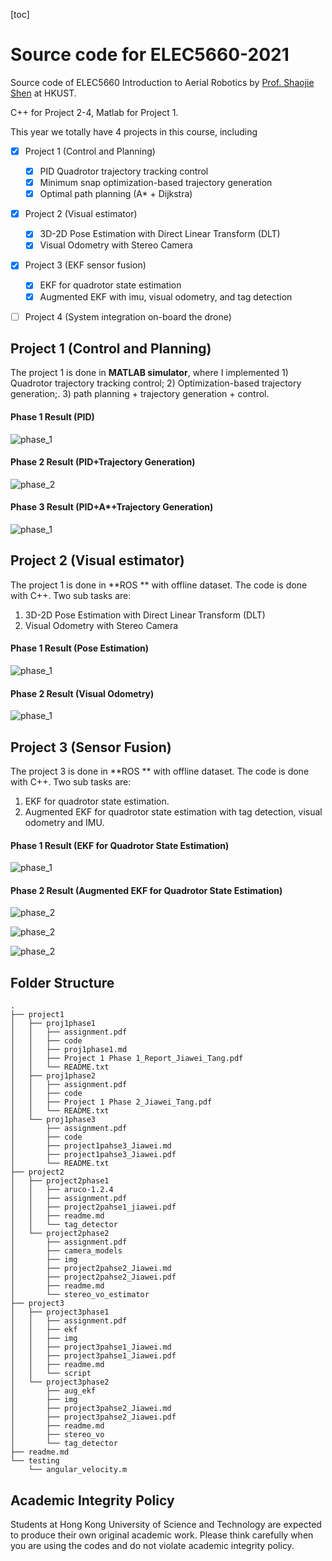 [toc]

# Source code for ELEC5660-2021

Source code of ELEC5660 Introduction to Aerial Robotics by [Prof. Shaojie Shen](https://facultyprofiles.ust.hk/profiles.php?profile=shaojie-shen-eeshaojie/) at HKUST.

C++ for Project 2-4, Matlab for Project 1.

This year we totally have 4 projects in this course, including 

- [x] Project 1 (Control and Planning)
  - [x] PID Quadrotor trajectory tracking control
  - [x] Minimum snap optimization-based trajectory generation
  - [x] Optimal path planning (A* + Dijkstra)
- [x] Project 2 (Visual estimator)
  - [x] 3D-2D Pose Estimation with Direct  Linear Transform (DLT)
  - [x] Visual Odometry with Stereo Camera
- [x] Project 3 (EKF sensor fusion)
  - [x] EKF for quadrotor state estimation
  - [x] Augmented EKF with imu, visual odometry, and tag detection
- [ ] Project 4 (System integration on-board the drone)



## Project 1 (Control and Planning)

The project 1 is done in **MATLAB simulator**, where I implemented 1) Quadrotor trajectory tracking control; 2) Optimization-based trajectory generation;. 3) path planning + trajectory generation + control.

#### Phase 1 Result (PID)

![phase_1](project1/proj1phase1/code/img/diamond.jpg)

#### Phase 2 Result (PID+Trajectory Generation)

![phase_2](project1/proj1phase2/code/img/path4.jpg)

#### Phase 3 Result (PID+A*+Trajectory Generation)

![phase_1](project1/proj1phase3/code/img/path2.jpg)

## Project 2 (Visual estimator)

The project 1 is done in **ROS ** with offline dataset. The code is done with C++. Two sub tasks are:

1. 3D-2D Pose Estimation with Direct  Linear Transform (DLT)
2. Visual Odometry with Stereo Camera

#### Phase 1 Result (Pose Estimation)

![phase_1](project2/project2phase1/tag_detector/document/proj2phase1_result.png)

#### Phase 2 Result (Visual Odometry)

![phase_1](project2/project2phase2/img/project2phase2_result.png)



## Project 3 (Sensor Fusion)

The project 3 is done in **ROS ** with offline dataset. The code is done with C++. Two sub tasks are:

1. EKF for quadrotor state estimation.
2.   Augmented EKF for quadrotor state estimation with tag detection, visual odometry and IMU.

#### Phase 1 Result (EKF for Quadrotor State Estimation)

![phase_1](project3/project3phase1/img/EKF_result_RVIZ.png)



#### Phase 2 Result (Augmented EKF for Quadrotor State Estimation)

![phase_2](project3/project3phase2/img/AEKF_odom.png)

![phase_2](project3/project3phase2/img/AEKF_simple.png)

![phase_2](project3/project3phase2/img/AEKF_vo.png)

## Folder Structure

```
.
├── project1
│   ├── proj1phase1
│   │   ├── assignment.pdf
│   │   ├── code
│   │   ├── proj1phase1.md
│   │   ├── Project 1 Phase 1_Report_Jiawei_Tang.pdf
│   │   └── README.txt
│   ├── proj1phase2
│   │   ├── assignment.pdf
│   │   ├── code
│   │   ├── Project 1 Phase 2_Jiawei_Tang.pdf
│   │   └── README.txt
│   └── proj1phase3
│       ├── assignment.pdf
│       ├── code
│       ├── project1pahse3_Jiawei.md
│       ├── project1pahse3_Jiawei.pdf
│       └── README.txt
├── project2
│   ├── project2phase1
│   │   ├── aruco-1.2.4
│   │   ├── assignment.pdf
│   │   ├── project2pahse1_jiawei.pdf
│   │   ├── readme.md
│   │   └── tag_detector
│   └── project2phase2
│       ├── assignment.pdf
│       ├── camera_models
│       ├── img
│       ├── project2pahse2_Jiawei.md
│       ├── project2pahse2_Jiawei.pdf
│       ├── readme.md
│       └── stereo_vo_estimator
├── project3
│   ├── project3phase1
│   │   ├── assignment.pdf
│   │   ├── ekf
│   │   ├── img
│   │   ├── project3pahse1_Jiawei.md
│   │   ├── project3pahse1_Jiawei.pdf
│   │   ├── readme.md
│   │   └── script
│   └── project3phase2
│       ├── aug_ekf
│       ├── img
│       ├── project3pahse2_Jiawei.md
│       ├── project3pahse2_Jiawei.pdf
│       ├── readme.md
│       ├── stereo_vo
│       └── tag_detector
├── readme.md
└── testing
    └── angular_velocity.m
```

## Academic Integrity Policy

Students at Hong Kong University of Science and Technology are expected to produce their own  original academic work. Please think carefully when you are using the  codes and do not violate academic integrity policy.